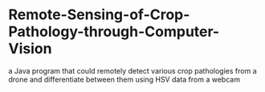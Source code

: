 # Remote-Sensing-of-Crop-Pathology-through-Computer-Vision
 a Java program that could remotely detect various crop pathologies from a drone and differentiate between them using HSV data from a webcam
